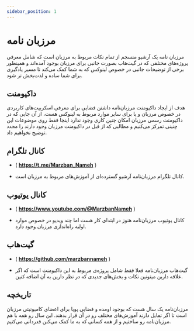 ```yaml
---
sidebar_position: 1
---
```


# مرزبان نامه

مرزبان نامه یک آرشیو منسجم از تمام نکات مربوط به مرزبان است که شامل معرفی پروژه‌های مختلفی که در گیت‌هاب بصورت جانبی برای مرزبان بوجود آمده‌اند و همینطور برخی از توضیحات جانبی در خصوص لینوکس که به شما کمک می‌کند تا مسیر یادگیری برای شما ساده و لذت‌بخش تر شود.

## داکیومنت

هدف از ایجاد داکیومنت مرزبان‌نامه داشتن فضایی برای معرفی اسکریپت‌های کاربردی در خصوص مرزبان و یا برای سایر موارد مربوط به لینوکس هست، از آن جایی که در داکیومنت رسمی مرزبان امکان چنین کاری وجود ندارد اینجا فقط روی موضوعات این چنینی تمرکز می‌کنیم و مطالبی که از قبل در داکیومنت مرزبان وجود دارند را مجدد توضیح نخواهیم داد.

## کانال تلگرام

- ( **https://t.me/Marzban_Nameh** )

- کانال تلگرام مرزبان‌نامه آرشیو گسترده‌ای از آموزش‌های مربوط به مرزبان است.

## کانال یوتیوب

- ( **https://www.youtube.com/@MarzbanNameh** )

- کانال یوتیوب مرزبان‌نامه هنوز در ابتدای کار هست اما چند ویدیو در خصوص موارد اولیه راه‌اندازی مرزبان وجود دارد.

## گیت‌هاب

- ( **https://github.com/marzbannameh** )

- گیت‌هاب مرزبان‌نامه فعلا فقط شامل پروژه‌ی مربوط به این داکیومنت است که اگر علاقه دارین میتونین نکات و بخش‌های جدیدی که در نظر دارین به آن اضافه کنین.

## تاریخچه

مرزبان‌نامه یک سال هست که بوجود اومده و فضایی پویا برای اعضای کامیونیتی مرزبان است تا اگر تمایل دارند آموزش‌های مختلف رو در آن قرار بدهند. این سال رو همه با هم مرزبان‌نامه رو ساختیم و از همه کسانی که به ما کمک می‌کنن قدردانی می‌کنیم.
